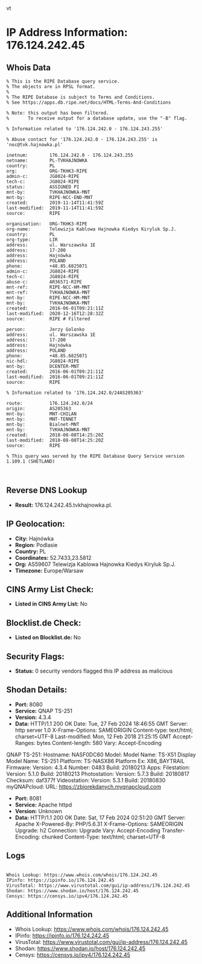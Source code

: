 vt
# IP Address Information: 176.124.242.45

## Whois Data
```
% This is the RIPE Database query service.
% The objects are in RPSL format.
%
% The RIPE Database is subject to Terms and Conditions.
% See https://apps.db.ripe.net/docs/HTML-Terms-And-Conditions

% Note: this output has been filtered.
%       To receive output for a database update, use the "-B" flag.

% Information related to '176.124.242.0 - 176.124.243.255'

% Abuse contact for '176.124.242.0 - 176.124.243.255' is 'noc@tvk.hajnowka.pl'

inetnum:        176.124.242.0 - 176.124.243.255
netname:        PL-TVKHAJNOWKA
country:        PL
org:            ORG-TKHK3-RIPE
admin-c:        JG8024-RIPE
tech-c:         JG8024-RIPE
status:         ASSIGNED PI
mnt-by:         TVKHAJNOWKA-MNT
mnt-by:         RIPE-NCC-END-MNT
created:        2019-11-14T11:41:59Z
last-modified:  2019-11-14T11:41:59Z
source:         RIPE

organisation:   ORG-TKHK3-RIPE
org-name:       Telewizja Kablowa Hajnowka Kiedys Kiryluk Sp.J.
country:        PL
org-type:       LIR
address:        ul. Warszawska 1E
address:        17-200
address:        Hajnówka
address:        POLAND
phone:          +48.85.6825071
admin-c:        JG8024-RIPE
tech-c:         JG8024-RIPE
abuse-c:        AR36571-RIPE
mnt-ref:        RIPE-NCC-HM-MNT
mnt-ref:        TVKHAJNOWKA-MNT
mnt-by:         RIPE-NCC-HM-MNT
mnt-by:         TVKHAJNOWKA-MNT
created:        2016-06-01T09:21:11Z
last-modified:  2020-12-16T12:28:32Z
source:         RIPE # Filtered

person:         Jerzy Golonko
address:        ul. Warszawska 1E
address:        17-200
address:        Hajnówka
address:        POLAND
phone:          +48.85.6825071
nic-hdl:        JG8024-RIPE
mnt-by:         DCENTER-MNT
created:        2016-06-01T09:21:11Z
last-modified:  2016-06-01T09:21:11Z
source:         RIPE

% Information related to '176.124.242.0/24AS205363'

route:          176.124.242.0/24
origin:         AS205363
mnt-by:         MNT-CHILAN
mnt-by:         MNT-TENNET
mnt-by:         Bialnet-MNT
mnt-by:         TVKHAJNOWKA-MNT
created:        2018-08-08T14:25:20Z
last-modified:  2018-08-08T14:25:20Z
source:         RIPE

% This query was served by the RIPE Database Query Service version 1.109.1 (SHETLAND)



```
## Reverse DNS Lookup
- **Result:** 176.124.242.45.tvkhajnowka.pl.

## IP Geolocation:
- **City:** Hajnówka
- **Region:** Podlasie
- **Country:** PL
- **Coordinates:** 52.7433,23.5812
- **Org:** AS59607 Telewizja Kablowa Hajnowka Kiedys Kiryluk Sp.J.
- **Timezone:** Europe/Warsaw

## CINS Army List Check:
- **Listed in CINS Army List:** 
No

## Blocklist.de Check:
- **Listed on Blocklist.de:** 
No

## Security Flags:
- **Status:** 0 security vendors flagged this IP address as malicious

## Shodan Details:
- **Port:** 8080
- **Service:** QNAP TS-251
- **Version:** 4.3.4
- **Data:** HTTP/1.1 200 OK
Date: Tue, 27 Feb 2024 18:46:55 GMT
Server: http server 1.0
X-Frame-Options: SAMEORIGIN
Content-type: text/html; charset=UTF-8
Last-modified: Mon, 12 Feb 2018 21:25:15 GMT
Accept-Ranges: bytes
Content-length: 580
Vary: Accept-Encoding


QNAP TS-251:
  Hostname: NASF0DC60
  Model:
    Model Name: TS-X51
    Display Model Name: TS-251
    Platform: TS-NASX86
    Platform Ex: X86_BAYTRAIL
  Firmware:
    Version: 4.3.4
    Number: 0483
    Build: 20180213
  Apps:
    Filestation:
      Version: 5.1.0
      Build: 20180213
    Photostation:
      Version: 5.7.3
      Build: 20180817
      Checksum: daf377f
    Videostation:
      Version: 5.3.1
      Build: 20180830
  myQNAPcloud:
    URL: https://zbiorekdanych.myqnapcloud.com


- **Port:** 8081
- **Service:** Apache httpd
- **Version:** Unknown
- **Data:** HTTP/1.1 200 OK
Date: Sat, 17 Feb 2024 02:51:20 GMT
Server: Apache
X-Powered-By: PHP/5.6.31
X-Frame-Options: SAMEORIGIN
Upgrade: h2
Connection: Upgrade
Vary: Accept-Encoding
Transfer-Encoding: chunked
Content-Type: text/html; charset=UTF-8



## Logs
```

Whois Lookup: https://www.whois.com/whois/176.124.242.45
IPinfo: https://ipinfo.io/176.124.242.45
VirusTotal: https://www.virustotal.com/gui/ip-address/176.124.242.45
Shodan: https://www.shodan.io/host/176.124.242.45
Censys: https://censys.io/ipv4/176.124.242.45

```
## Additional Information
- Whois Lookup: https://www.whois.com/whois/176.124.242.45
- IPinfo: https://ipinfo.io/176.124.242.45
- VirusTotal: https://www.virustotal.com/gui/ip-address/176.124.242.45
- Shodan: https://www.shodan.io/host/176.124.242.45
- Censys: https://censys.io/ipv4/176.124.242.45

